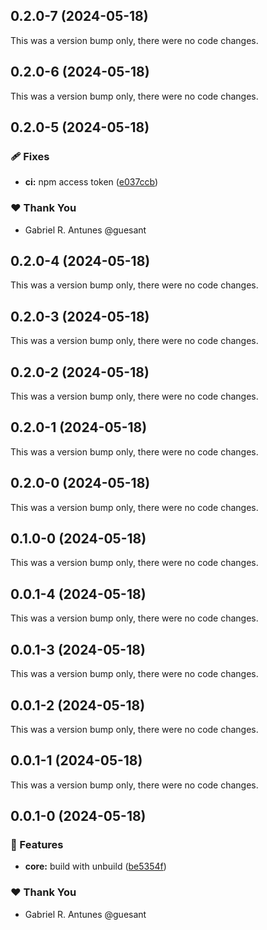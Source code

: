 ## 0.2.0-7 (2024-05-18)

This was a version bump only, there were no code changes.

## 0.2.0-6 (2024-05-18)

This was a version bump only, there were no code changes.

## 0.2.0-5 (2024-05-18)


### 🩹 Fixes

- **ci:** npm access token ([e037ccb](https://github.com/guesant/unispec/commit/e037ccb))

### ❤️  Thank You

- Gabriel R. Antunes @guesant

## 0.2.0-4 (2024-05-18)

This was a version bump only, there were no code changes.

## 0.2.0-3 (2024-05-18)

This was a version bump only, there were no code changes.

## 0.2.0-2 (2024-05-18)

This was a version bump only, there were no code changes.

## 0.2.0-1 (2024-05-18)

This was a version bump only, there were no code changes.

## 0.2.0-0 (2024-05-18)

This was a version bump only, there were no code changes.

## 0.1.0-0 (2024-05-18)

This was a version bump only, there were no code changes.

## 0.0.1-4 (2024-05-18)

This was a version bump only, there were no code changes.

## 0.0.1-3 (2024-05-18)

This was a version bump only, there were no code changes.

## 0.0.1-2 (2024-05-18)

This was a version bump only, there were no code changes.

## 0.0.1-1 (2024-05-18)

This was a version bump only, there were no code changes.

## 0.0.1-0 (2024-05-18)


### 🚀 Features

- **core:** build with unbuild ([be5354f](https://github.com/guesant/unispec/commit/be5354f))

### ❤️  Thank You

- Gabriel R. Antunes @guesant